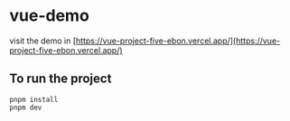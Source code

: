 # vue-demo

visit the demo in [https://vue-project-five-ebon.vercel.app/](https://vue-project-five-ebon.vercel.app/)

## To run the project

```
pnpm install
pnpm dev
```
